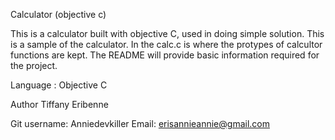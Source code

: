 Calculator (objective c)

This is a calculator built with objective C, used in doing simple solution.
This is a sample of the calculator.
In the calc.c is where the protypes of calcultor functions are kept.
The README will provide basic information required for the project.

Language : Objective C

Author
Tiffany Eribenne

Git username: Anniedevkiller
Email: erisannieannie@gmail.com
